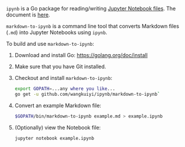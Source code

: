 `ipynb` is a Go package for
reading/writing
[Jupyter Notebook files](http://ipython.org/ipython-doc/3/notebook/nbformat.html).
The document is [here](https://godoc.org/github.com/wangkuiyi/ipynb).

`markdown-to-ipynb` is a command line tool that converts Markdown
files (`.md`) into Jupyter Notebooks using `ipynb`.

To build and use `markdown-to-ipynb`:

1. Download and install Go: https://golang.org/doc/install

1. Make sure that you have Git installed.

1. Checkout and install `markdown-to-ipynb`:

   ```bash
   export GOPATH=...any where you like...
   go get -u github.com/wangkuiyi/ipynb/markdown-to-ipynb`
   ```

1. Convert an example Markdown file:

   ```bash
   $GOPATH/bin/markdown-to-ipynb example.md > example.ipynb
   ```

1. (Optionally) view the Notebook file:

   ```bash
   jupyter notebook example.ipynb
   ```
